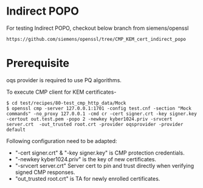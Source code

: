 #  Indirect POPO

For testing Indirect POPO, checkout below branch from siemens/openssl
```
https://github.com/siemens/openssl/tree/CMP_KEM_cert_indirect_popo

````

#  Prerequisite

oqs provider is required to use PQ algorithms.

To execute CMP client for KEM certificates- 
```
$ cd test/recipes/80-test_cmp_http_data/Mock
$ openssl cmp -server 127.0.0.1:1701 -config test.cnf -section "Mock commands" -no_proxy 127.0.0.1 -cmd cr -cert signer.crt -key signer.key -certout out.test.pem -popo 2 -newkey kyber1024.priv -srvcert server.crt  -out_trusted root.crt -provider oqsprovider -provider default
````

Following configuration need to be adapted:

  - "-cert signer.crt" & "-key signer.key" is CMP protection credentials.
  - "-newkey kyber1024.priv" is the key of new certificates.
  - "-srvcert server.crt" Server cert to pin and trust directly when verifying signed CMP responses.
  - "out_trusted root.crt" is TA for newly enrolled certificates.

 